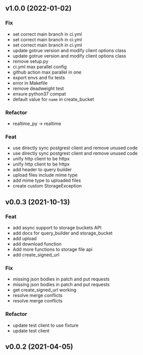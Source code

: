 ## v1.0.0 (2022-01-02)

### Fix

- set correct main branch in ci.yml
- set correct main branch in ci.yml
- set correct main branch in ci.yml
- update gotrue version and modify client options class
- update gotrue version and modify client options class
- remove setup.py
- ci.yml max parallel config
- github action max parallel in one
- export envs and fix tests
- error in Makefile
- remove deadweight test
- ensure python37 compat
- default value for `name` in create_bucket

### Refactor

- realtime_py -> realtime

### Feat

- use directly sync postgrest client and remove unused code
- use directly sync postgrest client and remove unused code
- unify http client to be httpx
- unify http client to be httpx
- add header to query builder
- upload files include mime type
- add mime type to uploaded files
- create custom StorageException

## v0.0.3 (2021-10-13)

### Feat

- add async support to storage buckets API
- add docs for query_builder and storage_bucket
- add upload
- add download function
- Add more functions to storage file api
- add create_signed_url

### Fix

- missing json bodies in patch and put requests
- missing json bodies in patch and put requests
- get create_signed_url working
- resolve merge conflicts
- resolve merge conflicts

### Refactor

- update test client to use fixture
- update test client

## v0.0.2 (2021-04-05)
